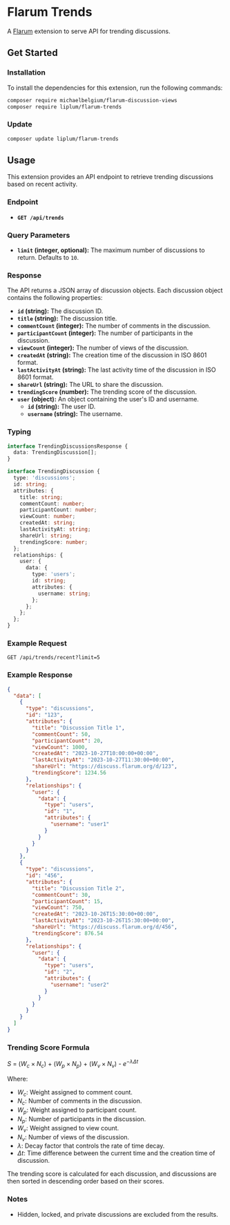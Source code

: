 # Flarum Trends

A [Flarum](http://flarum.org) extension to serve API for trending discussions.

## Get Started

### Installation

To install the dependencies for this extension, run the following commands:

```bash
composer require michaelbelgium/flarum-discussion-views
composer require liplum/flarum-trends
```

### Update

```sh
composer update liplum/flarum-trends
```

## Usage

This extension provides an API endpoint to retrieve trending discussions based on recent activity.

### Endpoint

* **`GET /api/trends`**

### Query Parameters

* **`limit` (integer, optional):** The maximum number of discussions to return. Defaults to `10`.

### Response

The API returns a JSON array of discussion objects. Each discussion object contains the following properties:

* **`id` (string):** The discussion ID.
* **`title` (string):** The discussion title.
* **`commentCount` (integer):** The number of comments in the discussion.
* **`participantCount` (integer):** The number of participants in the discussion.
* **`viewCount` (integer):** The number of views of the discussion.
* **`createdAt` (string):** The creation time of the discussion in ISO 8601 format.
* **`lastActivityAt` (string):** The last activity time of the discussion in ISO 8601 format.
* **`shareUrl` (string):** The URL to share the discussion.
* **`trendingScore` (number):** The trending score of the discussion.
* **`user` (object):** An object containing the user's ID and username.
  * **`id` (string):** The user ID.
  * **`username` (string):** The username.

### Typing

```ts
interface TrendingDiscussionsResponse {
  data: TrendingDiscussion[];
}

interface TrendingDiscussion {
  type: 'discussions';
  id: string;
  attributes: {
    title: string;
    commentCount: number;
    participantCount: number;
    viewCount: number;
    createdAt: string;
    lastActivityAt: string;
    shareUrl: string;
    trendingScore: number;
  };
  relationships: {
    user: {
      data: {
        type: 'users';
        id: string;
        attributes: {
          username: string;
        };
      };
    };
  };
}
```

### Example Request

```http
GET /api/trends/recent?limit=5
```

### Example Response

```json
{
  "data": [
    {
      "type": "discussions",
      "id": "123",
      "attributes": {
        "title": "Discussion Title 1",
        "commentCount": 50,
        "participantCount": 20,
        "viewCount": 1000,
        "createdAt": "2023-10-27T10:00:00+00:00",
        "lastActivityAt": "2023-10-27T11:30:00+00:00",
        "shareUrl": "https://discuss.flarum.org/d/123",
        "trendingScore": 1234.56
      },
      "relationships": {
        "user": {
          "data": {
            "type": "users",
            "id": "1",
            "attributes": {
              "username": "user1"
            }
          }
        }
      }
    },
    {
      "type": "discussions",
      "id": "456",
      "attributes": {
        "title": "Discussion Title 2",
        "commentCount": 30,
        "participantCount": 15,
        "viewCount": 750,
        "createdAt": "2023-10-26T15:30:00+00:00",
        "lastActivityAt": "2023-10-26T15:30:00+00:00",
        "shareUrl": "https://discuss.flarum.org/d/456",
        "trendingScore": 876.54
      },
      "relationships": {
        "user": {
          "data": {
            "type": "users",
            "id": "2",
            "attributes": {
              "username": "user2"
            }
          }
        }
      }
    }
  ]
}
```

### Trending Score Formula

$S$ = ($W_c \times N_c$) + ($W_p \times N_p$) + ($W_v \times N_v$) - $e^{-\lambda \Delta t}$

Where:

* $W_c$: Weight assigned to comment count.
* $N_c$: Number of comments in the discussion.
* $W_p$: Weight assigned to participant count.
* $N_p$: Number of participants in the discussion.
* $W_v$: Weight assigned to view count.
* $N_v$: Number of views of the discussion.
* $\lambda$: Decay factor that controls the rate of time decay.
* $\Delta t$: Time difference between the current time and the creation time of discussion.

The trending score is calculated for each discussion, and discussions are then sorted in descending order based on their scores.

### Notes

* Hidden, locked, and private discussions are excluded from the results.
